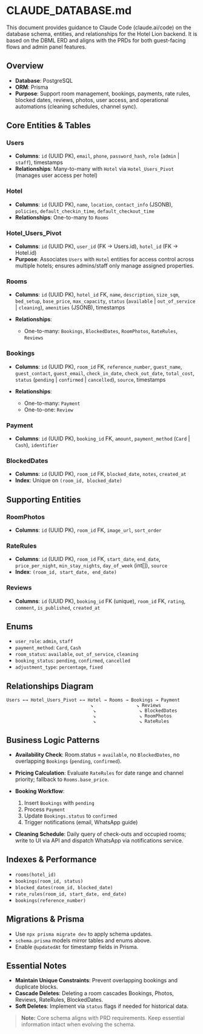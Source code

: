 # CLAUDE\_DATABASE.md

This document provides guidance to Claude Code (claude.ai/code) on the database schema, entities, and relationships for the Hotel Lion backend. It is based on the DBML ERD and aligns with the PRDs for both guest-facing flows and admin panel features.

## Overview

* **Database**: PostgreSQL
* **ORM**: Prisma
* **Purpose**: Support room management, bookings, payments, rate rules, blocked dates, reviews, photos, user access, and operational automations (cleaning schedules, channel sync).

## Core Entities & Tables

### Users

* **Columns**: `id` (UUID PK), `email`, `phone`, `password_hash`, `role` (`admin` | `staff`), timestamps
* **Relationships**: Many-to-many with `Hotel` via `Hotel_Users_Pivot` (manages user access per hotel)

### Hotel

* **Columns**: `id` (UUID PK), `name`, `location`, `contact_info` (JSONB), `policies`, `default_checkin_time`, `default_checkout_time`
* **Relationships**: One-to-many to `Rooms`

### Hotel\_Users\_Pivot

* **Columns**: `id` (UUID PK), `user_id` (FK → Users.id), `hotel_id` (FK → Hotel.id)
* **Purpose**: Associates `Users` with `Hotel` entities for access control across multiple hotels; ensures admins/staff only manage assigned properties.

### Rooms

* **Columns**: `id` (UUID PK), `hotel_id` FK, `name`, `description`, `size_sqm`, `bed_setup`, `base_price`, `max_capacity`, `status` (`available` | `out_of_service` | `cleaning`), `amenities` (JSONB), timestamps
* **Relationships**:

  * One-to-many: `Bookings`, `BlockedDates`, `RoomPhotos`, `RateRules`, `Reviews`

### Bookings

* **Columns**: `id` (UUID PK), `room_id` FK, `reference_number`, `guest_name`, `guest_contact`, `guest_email`, `check_in_date`, `check_out_date`, `total_cost`, `status` (`pending` | `confirmed` | `cancelled`), `source`, timestamps
* **Relationships**:

  * One-to-many: `Payment`
  * One-to-one: `Review`

### Payment

* **Columns**: `id` (UUID PK), `booking_id` FK, `amount`, `payment_method` (`Card` | `Cash`), `identifier`

### BlockedDates

* **Columns**: `id` (UUID PK), `room_id` FK, `blocked_date`, `notes`, `created_at`
* **Index**: Unique on `(room_id, blocked_date)`

## Supporting Entities

### RoomPhotos

* **Columns**: `id` (UUID PK), `room_id` FK, `image_url`, `sort_order`

### RateRules

* **Columns**: `id` (UUID PK), `room_id` FK, `start_date`, `end_date`, `price_per_night`, `min_stay_nights`, `day_of_week` (int\[]), `source`
* **Index**: `(room_id, start_date, end_date)`

### Reviews

* **Columns**: `id` (UUID PK), `booking_id` FK (unique), `room_id` FK, `rating`, `comment`, `is_published`, `created_at`

## Enums

* `user_role`: `admin`, `staff`
* `payment_method`: `Card`, `Cash`
* `room_status`: `available`, `out_of_service`, `cleaning`
* `booking_status`: `pending`, `confirmed`, `cancelled`
* `adjustment_type`: `percentage`, `fixed`

## Relationships Diagram

```
Users ←→ Hotel_Users_Pivot ←→ Hotel → Rooms → Bookings → Payment
                               ↘                ↘ Reviews
                                ↘                ↘ BlockedDates
                                ↘                ↘ RoomPhotos
                                ↘                ↘ RateRules
```

## Business Logic Patterns

* **Availability Check**: Room.status = `available`, no `BlockedDates`, no overlapping `Bookings` (`pending`, `confirmed`).
* **Pricing Calculation**: Evaluate `RateRules` for date range and channel priority; fallback to `Rooms.base_price`.
* **Booking Workflow**:

  1. Insert `Bookings` with `pending`
  2. Process `Payment`
  3. Update `Bookings.status` to `confirmed`
  4. Trigger notifications (email, WhatsApp guide)
* **Cleaning Schedule**: Daily query of check-outs and occupied rooms; write to UI via API and dispatch WhatsApp via notifications service.

## Indexes & Performance

* `rooms(hotel_id)`
* `bookings(room_id, status)`
* `blocked_dates(room_id, blocked_date)`
* `rate_rules(room_id, start_date, end_date)`
* `bookings(reference_number)`

## Migrations & Prisma

* Use `npx prisma migrate dev` to apply schema updates.
* `schema.prisma` models mirror tables and enums above.
* Enable `@updatedAt` for timestamp fields in Prisma.

## Essential Notes

* **Maintain Unique Constraints**: Prevent overlapping bookings and duplicate blocks.
* **Cascade Deletes**: Deleting a room cascades Bookings, Photos, Reviews, RateRules, BlockedDates.
* **Soft Deletes**: Implement via `status` flags if needed for historical data.

> **Note:** Core schema aligns with PRD requirements. Keep essential information intact when evolving the schema.
